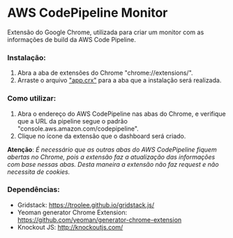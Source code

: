 # AWS CodePipeline Monitor
Extensão do Google Chrome, utilizada para criar um monitor com as informações de build da AWS Code Pipeline.

### Instalação:
1. Abra a aba de extensões do Chrome "chrome://extensions/".
2. Arraste o arquivo ["app.crx"](https://github.com/LVCarnevalli/codepipeline-monitor/blob/master/app.crx) para a aba que a instalação será realizada.

### Como utilizar:
1. Abra o endereço do AWS CodePipeline nas abas do Chrome, e verifique que a URL da pipeline segue o padrão "console.aws.amazon.com/codepipeline".
2. Clique no ícone da extensão que o dashboard será criado.

**Atenção**: *É necessário que as outras abas do AWS CodePipeline fiquem abertas no Chrome, pois a extensão faz a atualização das informações com base nessas abas. Desta maneira a extensão não faz request e não necessita de cookies.*

### Dependências:
- Gridstack: https://troolee.github.io/gridstack.js/
- Yeoman generator Chrome Extension: https://github.com/yeoman/generator-chrome-extension
- Knockout JS: http://knockoutjs.com/
